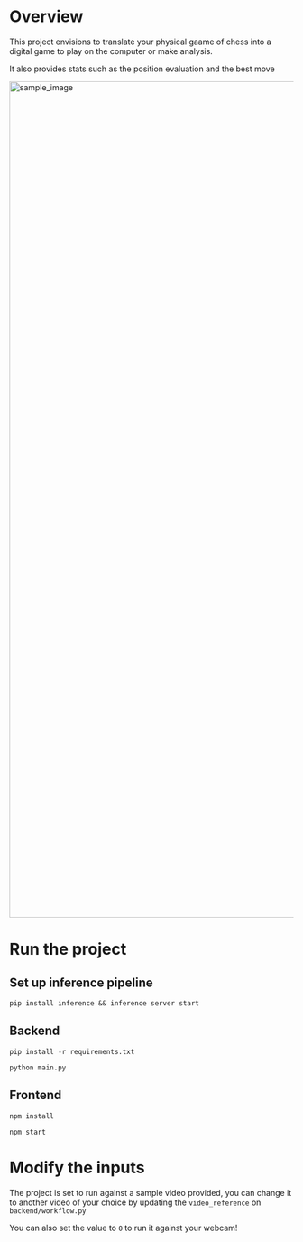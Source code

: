 # Overview
This project envisions to translate your physical gaame of chess into a digital game to play on the computer or make analysis.

It also provides stats such as the position evaluation and the best move

<img width="1481" alt="sample_image" src="https://github.com/user-attachments/assets/cc5e811a-65bb-420c-ad1b-13d323cd54cd">


# Run the project

## Set up inference pipeline

`pip install inference && inference server start`

## Backend

`pip install -r requirements.txt`

`python main.py`


## Frontend

`npm install`

`npm start`

# Modify the inputs

The project is set to run against a sample video provided, you can change it to another video of your choice by updating the `video_reference` on `backend/workflow.py`

You can also set the value to `0` to run it against your webcam!
